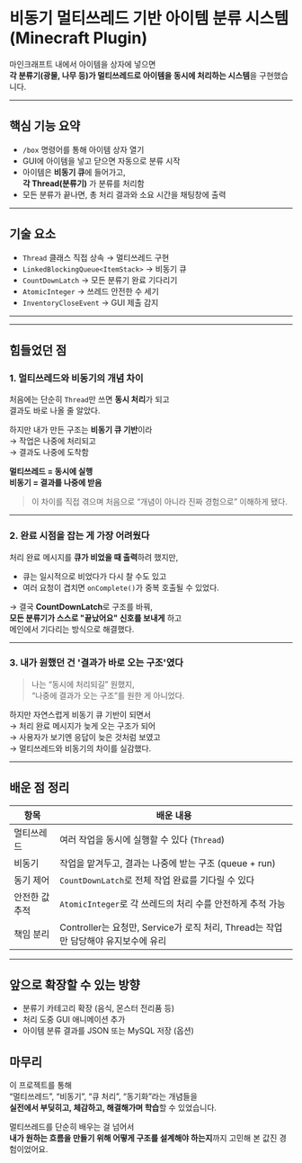 # 비동기 멀티쓰레드 기반 아이템 분류 시스템 (Minecraft Plugin)

마인크래프트 내에서 아이템을 상자에 넣으면  
**각 분류기(광물, 나무 등)가 멀티쓰레드로 아이템을 동시에 처리하는 시스템**을 구현했습니다.

---

## 핵심 기능 요약

- `/box` 명령어를 통해 아이템 상자 열기
- GUI에 아이템을 넣고 닫으면 자동으로 분류 시작
- 아이템은 **비동기 큐**에 들어가고,  
  **각 Thread(분류기)** 가 분류를 처리함
- 모든 분류가 끝나면, 총 처리 결과와 소요 시간을 채팅창에 출력

---

## 기술 요소

- `Thread` 클래스 직접 상속 → 멀티쓰레드 구현
- `LinkedBlockingQueue<ItemStack>` → 비동기 큐
- `CountDownLatch` → 모든 분류기 완료 기다리기
- `AtomicInteger` → 쓰레드 안전한 수 세기
- `InventoryCloseEvent` → GUI 제출 감지

---


---

## 힘들었던 점

### 1. **멀티쓰레드와 비동기의 개념 차이**

처음에는 단순히 `Thread`만 쓰면 **동시 처리**가 되고  
결과도 바로 나올 줄 알았다.

하지만 내가 만든 구조는 **비동기 큐 기반**이라  
→ 작업은 나중에 처리되고  
→ 결과도 나중에 도착함

**멀티쓰레드 = 동시에 실행**  
**비동기 = 결과를 나중에 받음**

> 이 차이를 직접 겪으며 처음으로 “개념이 아니라 진짜 경험으로” 이해하게 됐다.

---

### 2. **완료 시점을 잡는 게 가장 어려웠다**

처리 완료 메시지를 **큐가 비었을 때 출력**하려 했지만,  
- 큐는 일시적으로 비었다가 다시 찰 수도 있고  
- 여러 요청이 겹치면 `onComplete()`가 중복 호출될 수 있었다.

→ 결국 **CountDownLatch**로 구조를 바꿔,  
**모든 분류기가 스스로 "끝났어요" 신호를 보내게** 하고  
메인에서 기다리는 방식으로 해결했다.

---

### 3. **내가 원했던 건 '결과가 바로 오는 구조'였다**

> 나는 “동시에 처리되길” 원했지,  
> “나중에 결과가 오는 구조”를 원한 게 아니었다.

하지만 자연스럽게 비동기 큐 기반이 되면서  
→ 처리 완료 메시지가 늦게 오는 구조가 되어  
→ 사용자가 보기엔 응답이 늦은 것처럼 보였고  
→ 멀티쓰레드와 비동기의 차이를 실감했다.

---

## 배운 점 정리

| 항목 | 배운 내용 |
|------|-----------|
| 멀티쓰레드 | 여러 작업을 동시에 실행할 수 있다 (`Thread`) |
| 비동기 | 작업을 맡겨두고, 결과는 나중에 받는 구조 (queue + run) |
| 동기 제어 | `CountDownLatch`로 전체 작업 완료를 기다릴 수 있다 |
| 안전한 값 추적 | `AtomicInteger`로 각 쓰레드의 처리 수를 안전하게 추적 가능 |
| 책임 분리 | Controller는 요청만, Service가 로직 처리, Thread는 작업만 담당해야 유지보수에 유리 |

---

## 앞으로 확장할 수 있는 방향

- 분류기 카테고리 확장 (음식, 몬스터 전리품 등)
- 처리 도중 GUI 애니메이션 추가
- 아이템 분류 결과를 JSON 또는 MySQL 저장 (옵션)

## 마무리

이 프로젝트를 통해  
“멀티쓰레드”, “비동기”, “큐 처리”, “동기화”라는 개념들을  
**실전에서 부딪히고, 체감하고, 해결해가며 학습**할 수 있었습니다.

멀티쓰레드를 단순히 배우는 걸 넘어서  
**내가 원하는 흐름을 만들기 위해 어떻게 구조를 설계해야 하는지**까지 고민해 본 값진 경험이었어요.
